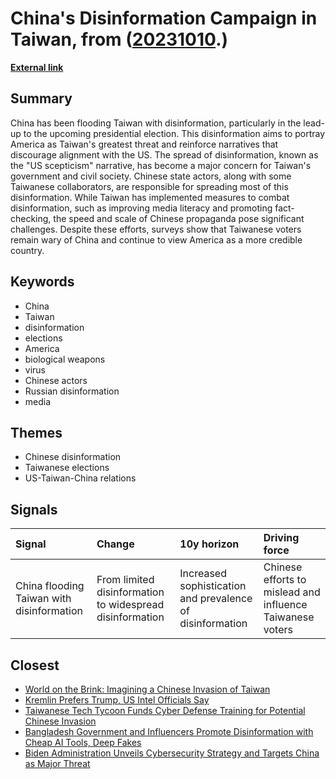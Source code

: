# __China's Disinformation Campaign in Taiwan__, from ([20231010](https://kghosh.substack.com/p/20231010).)

__[External link](https://www.economist.com/asia/2023/09/26/china-is-flooding-taiwan-with-disinformation)__



## Summary

China has been flooding Taiwan with disinformation, particularly in the lead-up to the upcoming presidential election. This disinformation aims to portray America as Taiwan's greatest threat and reinforce narratives that discourage alignment with the US. The spread of disinformation, known as the "US scepticism" narrative, has become a major concern for Taiwan's government and civil society. Chinese state actors, along with some Taiwanese collaborators, are responsible for spreading most of this disinformation. While Taiwan has implemented measures to combat disinformation, such as improving media literacy and promoting fact-checking, the speed and scale of Chinese propaganda pose significant challenges. Despite these efforts, surveys show that Taiwanese voters remain wary of China and continue to view America as a more credible country.

## Keywords

* China
* Taiwan
* disinformation
* elections
* America
* biological weapons
* virus
* Chinese actors
* Russian disinformation
* media

## Themes

* Chinese disinformation
* Taiwanese elections
* US-Taiwan-China relations

## Signals

| Signal                                    | Change                                                   | 10y horizon                                               | Driving force                                             |
|:------------------------------------------|:---------------------------------------------------------|:----------------------------------------------------------|:----------------------------------------------------------|
| China flooding Taiwan with disinformation | From limited disinformation to widespread disinformation | Increased sophistication and prevalence of disinformation | Chinese efforts to mislead and influence Taiwanese voters |

## Closest

* [World on the Brink: Imagining a Chinese Invasion of Taiwan](5ef6dd39c0b5eeaebb8dd1e1eb77a4c5)
* [Kremlin Prefers Trump, US Intel Officials Say](17319707c9c640b4b92b78f5fdfa61ae)
* [Taiwanese Tech Tycoon Funds Cyber Defense Training for Potential Chinese Invasion](e99358609284de847f0d590948f5b265)
* [Bangladesh Government and Influencers Promote Disinformation with Cheap AI Tools, Deep Fakes](299ee0a175c6ba617e28713566f23557)
* [Biden Administration Unveils Cybersecurity Strategy and Targets China as Major Threat](1eaefdcf11b24d5f443b5f4e7645e0a5)